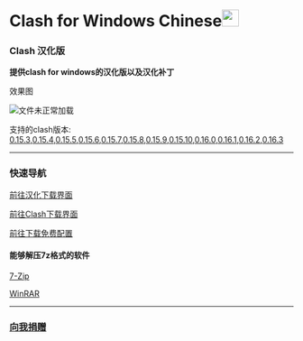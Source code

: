 # Clash for Windows Chinese<img src="https://github.com/ender-zhao/Clash-for-Windows_Chinese/blob/main/image/image_clash.png?raw=true" width="30" height="30">
### Clash 汉化版

**提供clash for windows的汉化版以及汉化补丁**

效果图

![文件未正常加载](https://github.com/ender-zhao/Clash-for-Windows_Chinese/blob/main/image/Image_Clash_Chinese-0.16.3.png?raw=true)

支持的clash版本: [0.15.3](https://github.com/ender-zhao/Clash-for-Windows_Chinese/releases/tag/Clash-V0.15.3_CN-V4),[0.15.4](https://github.com/ender-zhao/Clash-for-Windows_Chinese/releases/tag/Clash-V0.15.4_CN-V4),[0.15.5](https://github.com/ender-zhao/Clash-for-Windows_Chinese/releases/tag/Clash-V0.15.5_CN-V6),[0.15.6](https://github.com/ender-zhao/Clash-for-Windows_Chinese/releases/tag/Clash-V0.15.6_CN-V7),[0.15.7](https://github.com/ender-zhao/Clash-for-Windows_Chinese/releases/tag/Clash-V0.15.7_CN-V8),[0.15.8](https://github.com/ender-zhao/Clash-for-Windows_Chinese/releases/tag/Clash-V0.15.8_CN),[0.15.9](https://github.com/ender-zhao/Clash-for-Windows_Chinese/releases/tag/Clash-V0.15.9_CN),[0.15.10](https://github.com/ender-zhao/Clash-for-Windows_Chinese/releases/tag/Clash-V0.15.10_CN),[0.16.0](https://github.com/ender-zhao/Clash-for-Windows_Chinese/releases/tag/Clash-V0.16.0_CN),[0.16.1](https://github.com/ender-zhao/Clash-for-Windows_Chinese/releases/tag/Clash-V0.16.1_CN),[0.16.2](https://github.com/ender-zhao/Clash-for-Windows_Chinese/releases/tag/Clash-V0.16.2_CN),[0.16.3](https://github.com/ender-zhao/Clash-for-Windows_Chinese/releases/tag/Clash-V0.16.3_CN)[](https://raw.githubusercontent.com/ender-zhao/Clash-for-Windows_Chinese/main/chinese_file/Update)[](https://raw.githubusercontent.com/ender-zhao/Clash-for-Windows_Chinese/main/chinese_file/Update-New)

***
### 快速导航
[前往汉化下载界面](https://github.com/ender-zhao/Clash-for-Windows_Chinese/releases)

[前往Clash下载界面](https://github.com/Fndroid/clash_for_windows_pkg/releases)

[前往下载免费配置](https://github.com/ender-zhao/Clash_Configuration)

#### 能够解压7z格式的软件

[7-Zip](https://www.7-zip.org/)

[WinRAR](https://www.rarlab.com/)

***
### [向我捐赠](https://github.com/ender-zhao/EZc)
